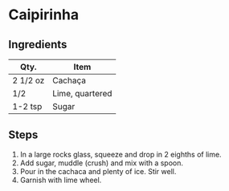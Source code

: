 # Caipirinha

## Ingredients

| Qty.     | Item            |
| -------- | --------------- |
| 2 1/2 oz | Cachaça         |
| 1/2      | Lime, quartered |
| 1-2 tsp  | Sugar           |

## Steps

1. In a large rocks glass, squeeze and drop in 2 eighths of lime.
1. Add sugar, muddle (crush) and mix with a spoon.
1. Pour in the cachaca and plenty of ice. Stir well.
1. Garnish with lime wheel.
